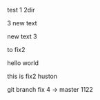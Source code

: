 test
1
2dir

3
new text

new text 3



to fix2


hello world


this is fix2 huston



git branch fix 4 -> master 1122
